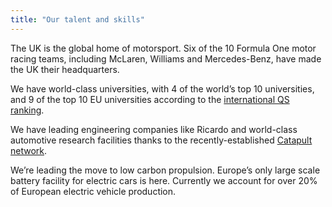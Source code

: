 ```yaml
---
title: "Our talent and skills"
---
```


The UK is the global home of motorsport. Six of the 10 Formula One motor racing teams, including McLaren, Williams and Mercedes-Benz, have made the UK their headquarters.

We have world-class universities, with 4 of the world’s top 10 universities, and 9 of the top 10 EU universities according to the [international QS ranking](http://www.topuniversities.com/university-rankings-articles/world-university-rankings/qs-world-university-rankings-201617-out-now).

We have leading engineering companies like Ricardo and world-class automotive research facilities thanks to the recently-established [Catapult network](https://catapult.org.uk/).

We’re leading the move to low carbon propulsion. Europe’s only large scale battery facility for electric cars is here. Currently we account for over 20% of European electric vehicle production.
